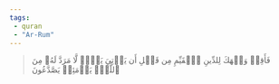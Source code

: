 ```yaml
---
tags: 
 - quran 
 - "Ar-Rum"
---
```


> فَأَقِمۡ وَجۡهَكَ لِلدِّينِ ٱلۡقَيِّمِ مِن قَبۡلِ أَن يَأۡتِيَ يَوۡمٞ لَّا مَرَدَّ لَهُۥ مِنَ ٱللَّهِۖ يَوۡمَئِذٖ يَصَّدَّعُونَ

